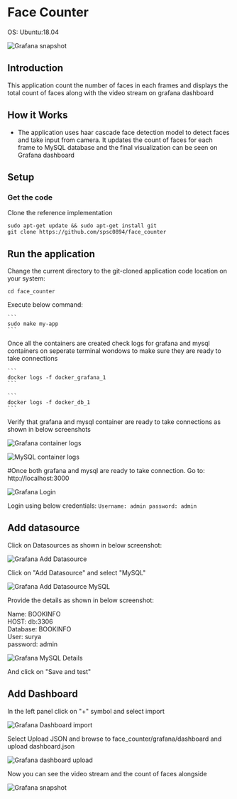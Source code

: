 ﻿

# Face Counter


OS: Ubuntu:18.04

![Grafana snapshot](./images/grafana.png)

## Introduction

This application count the number of faces in each frames and displays the total count of faces along with the video stream on grafana dashboard

## How it Works
- The application uses haar cascade face detection model to detect faces and take input from camera. It updates the count of faces for each frame to MySQL database and the final visualization can be seen on Grafana dashboard

## Setup
### Get the code
Clone the reference implementation
```
sudo apt-get update && sudo apt-get install git
git clone https://github.com/spsc0894/face_counter
```


## Run the application

Change the current directory to the git-cloned application code location on your system:
```
cd face_counter
```
Execute below command:

    ```
    sudo make my-app
    ```

Once all the containers are created check logs for grafana and mysql containers on seperate terminal wondows to make sure they are ready to take connections

    ```
    docker logs -f docker_grafana_1
    ```

    ```
    docker logs -f docker_db_1
    ```

Verify that grafana and mysql container are ready to take connections as shown in below screenshots

![Grafana container logs](./images/grafana_logs.png)

![MySQL container logs](./images/mysql_logs.png)

#Once both grafana and mysql are ready to take connection. Go to: http://localhost:3000

![Grafana Login](./images/grafana_login.png)

Login using below credentials:
    ```
    Username: admin
    password: admin
    ```

## Add datasource

Click on Datasources as shown in below screenshot:

![Grafana Add Datasource](./images/grafana_add_ds.png)

Click on "Add Datasource" and select "MySQL"

![Grafana Add Datasource MySQL](./images/grafana_mysql.png)

Provide the details as shown in below screenshot:

Name: BOOKINFO<br>
HOST: db:3306<br>
Database: BOOKINFO<br>
User: surya<br>
password: admin<br>


![Grafana MySQL Details](./images/grafana_mysql_details.png)

And click on "Save and test"

## Add Dashboard

In the left panel click on "+" symbol and select import

![Grafana Dashboard import](./images/grafana_import.png)

Select Upload JSON and browse to face_counter/grafana/dashboard and upload dashboard.json

![Grafana dashboard upload](./images/grafana_dash_upload.png)

Now you can see the video stream and the count of faces alongside

![Grafana snapshot](./images/grafana.png)
